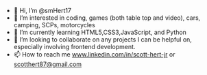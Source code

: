 - 👋 Hi, I’m @smHert17
- 👀 I’m interested in coding, games (both table top and video), cars, camping, SCPs, motorcycles
- 🌱 I’m currently learning HTML5,CSS3,JavaScript, and Python
- 💞️ I’m looking to collaborate on any projects I can be helpful on, especially involving frontend development.
- 📫 How to reach me www.linkedin.com/in/scott-hert-jr or scotthert87@gmail.com

<!---
smHert17/smHert17 is a ✨ special ✨ repository because its `README.md` (this file) appears on your GitHub profile.
You can click the Preview link to take a look at your changes.
--->
